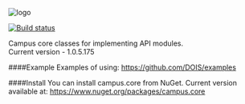 ![logo](http://habrastorage.org/storage3/bb1/b4a/c3c/bb1b4ac3c1a11f43e5fbbea645057571.png)

[![Build status](https://ci.appveyor.com/api/projects/status?id=qje3l34uid1fggxm)](https://ci.appveyor.com/project/dois-campus-core)

Campus core classes for implementing API modules.<br />
Current version - 1.0.5.175


####Example 
Examples of using: https://github.com/DOIS/examples


####Install
You can install campus.core from NuGet.
Current version available at: https://www.nuget.org/packages/campus.core
